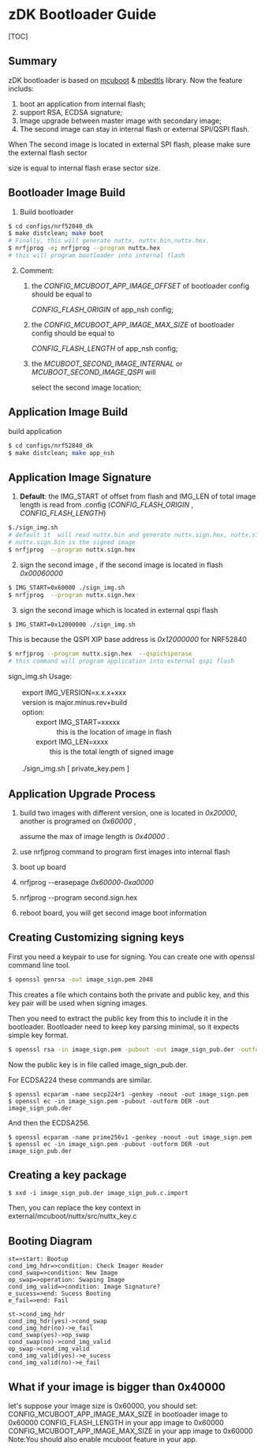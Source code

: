 # zDK Bootloader Guide

[TOC]

## Summary

zDK bootloader is based on [mcuboot](http://mcuboot.com/) & [mbedtls](https://tls.mbed.org/) library. Now the feature includs:
1. boot an application from internal flash;
2. support RSA, ECDSA signature;
3. Image upgrade between master image with secondary image;
4. The second image can stay in internal flash or external SPI/QSPI flash.

  When The second image is located in external SPI flash, please make sure the external flash sector  

  size is equal to internal flash erase sector size.



## Bootloader Image Build

1. Build bootloader

```sh
$ cd configs/nrf52840_dk
$ make distclean; make boot 
# Finally, this will generate nuttx, nuttx.bin,nuttx.hex.
$ nrfjprog -e; nrfjprog --program nuttx.hex 
# this will program bootloader into internal flash
```

2. Comment:
   1. the *CONFIG_MCUBOOT_APP_IMAGE_OFFSET* of bootloader config should be equal to   

       *CONFIG_FLASH_ORIGIN* of app_nsh config;

   2. the *CONFIG_MCUBOOT_APP_IMAGE_MAX_SIZE* of bootloader config should be equal to   

      *CONFIG_FLASH_LENGTH* of app_nsh config;

   3. the *MCUBOOT_SECOND_IMAGE_INTERNAL* or *MCUBOOT_SECOND_IMAGE_QSPI* will   

      select the
      second image location;


## Application Image Build

build application

```sh
$ cd configs/nrf52840_dk
$ make distclean; make app_nsh
```



## Application Image Signature

1. **Default**: the IMG_START of offset from flash and IMG_LEN of total image length is read from
   .config (*CONFIG_FLASH_ORIGIN* , *CONFIG_FLASH_LENGTH*)

```sh
$./sign_img.sh  
# default it  will read nuttx.bin and generate nuttx.sign.hex, nuttx.sign.bin
# nuttx.sign.bin is the signed image
$ nrfjprog  --program nuttx.sign.hex
```

2. sign the second image , if the second image is located in flash *0x00060000*

```sh
$ IMG_START=0x60000 ./sign_img.sh
$ nrfjprog  --program nuttx.sign.hex
```

3. sign the second image which is located in external qspi flash

```sh
$ IMG_START=0x12000000 ./sign_img.sh
```

This is because the QSPI XIP base address is *0x12000000* for NRF52840

```sh
$ nrfjprog --program nuttx.sign.hex  --qspichiperase
# this command will program application into external qspi flash
```

sign_img.sh Usage:  

　　export IMG_VERSION=x.x.x+xxx  
　　version is major.minus.rev+build  
　　option:  
　　　　export IMG_START=xxxxx  
　　　　　　　this is the location of image in flash  
　　　　export IMG_LEN=xxxx  
　　　　　　this is the total length of signed image  

　　./sign_img.sh [ private_key.pem ]



## Application Upgrade Process

1. build two images with different version, one is located in *0x20000*, another is programed on *0x60000* ,   

   assume the max of image length is *0x40000* . 

2. use nrfjprog command to program first images into internal flash

3. boot up board

4. nrfjprog --erasepage *0x60000*-*0xa0000*

5. nrfjprog --program  second.sign.hex

6. reboot board,  you will get second image boot information



## Creating Customizing signing keys
First you need a keypair to use for signing. You can create
one with openssl command line tool.

```sh
$ openssl genrsa -out image_sign.pem 2048
```

This creates a file which contains both the private and public key,
and this key pair will be used when signing images.

Then you need to extract the public key from this to include it
in the bootloader. Bootloader need to keep key parsing minimal,
so it expects simple key format.

```sh
$ openssl rsa -in image_sign.pem -pubout -out image_sign_pub.der -outform DER -RSAPublicKey_out
```

Now the public key is in file called image_sign_pub.der.

For ECDSA224 these commands are similar.

```shell
$ openssl ecparam -name secp224r1 -genkey -noout -out image_sign.pem
$ openssl ec -in image_sign.pem -pubout -outform DER -out image_sign_pub.der
```

And then the ECDSA256.

```shell
$ openssl ecparam -name prime256v1 -genkey -noout -out image_sign.pem
$ openssl ec -in image_sign.pem -pubout -outform DER -out image_sign_pub.der
```



## Creating a key package

```shell
$ xxd -i image_sign_pub.der image_sign_pub.c.import
```

Then, you can replace the key context in  external/mcuboot/nuttx/src/nuttx_key.c



## Booting Diagram

```flow
st=>start: Bootup
cond_img_hdr=>condition: Check Imager Header
cond_swap=>condition: New Image
op_swap=>operation: Swaping Image
cond_img_valid=>condition: Image Signature?
e_sucess=>end: Sucess Booting
e_fail=>end: Fail

st->cond_img_hdr
cond_img_hdr(yes)->cond_swap
cond_img_hdr(no)->e_fail
cond_swap(yes)->op_swap
cond_swap(no)->cond_img_valid
op_swap->cond_img_valid
cond_img_valid(yes)->e_sucess
cond_img_valid(no)->e_fail

```

## What if your image is bigger than 0x40000

let's suppose your image size is 0x60000, you should set:
CONFIG_MCUBOOT_APP_IMAGE_MAX_SIZE in bootloader image to 0x60000
CONFIG_FLASH_LENGTH in your app image to 0x60000
CONFIG_MCUBOOT_APP_IMAGE_MAX_SIZE in your app image to 0x60000
Note:You should also enable mcuboot feature in your app.






